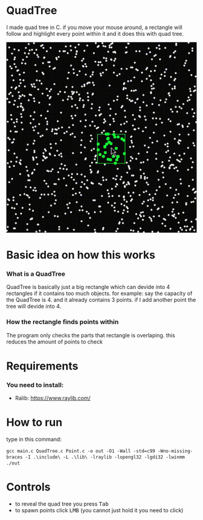 # QuadTree
I made quad tree in C. if you move your mouse around, a rectangle will follow and highlight every point within it and it does this with quad tree.

![Game](giphy.gif) [](giphy.gif)

# Basic idea on how this works
### What is a QuadTree
QuadTree is basically just a big rectangle which can devide into 4 rectangles if it contains too much objects. for example: say the capacity of the QuadTree is 4. and it already contains 3 points. if I add another point the tree will devide into 4.

### How the rectangle finds points within
The program only checks the parts that rectangle is overlaping. this reduces the amount of points to check

# Requirements

### You need to install:
- Ralib: https://www.raylib.com/

# How to run

type in this command:
</br>
```
gcc main.c QuadTree.c Point.c -o out -O1 -Wall -std=c99 -Wno-missing-braces -I .\include\ -L .\lib\ -lraylib -lopengl32 -lgdi32 -lwinmm
./out
```

# Controls

- to reveal the quad tree you press <kbd>Tab</kbd>
- to spawn points click <kbd>LMB</kbd> (you cannot just hold it you need to click)
